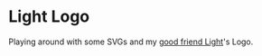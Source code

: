 # Light Logo

Playing around with some SVGs and my [good friend Light](https://github.com/Light7734)'s Logo.

